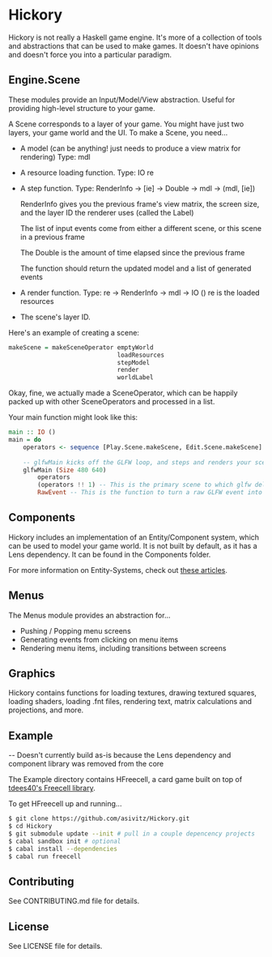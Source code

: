 # Hickory

Hickory is not really a Haskell game engine. It's more of a collection of tools and abstractions that can be used to make games. It doesn't have opinions and doesn't force you into a particular paradigm.

## Engine.Scene
These modules provide an Input/Model/View abstraction. Useful for providing high-level structure to your game.

A Scene corresponds to a layer of your game. You might have just two layers, your game world and the UI. To make a Scene, you need...

- A model (can be anything! just needs to produce a view matrix for rendering) Type: mdl
- A resource loading function. Type: IO re
- A step function. Type: RenderInfo -> [ie] -> Double -> mdl -> (mdl, [ie])

    RenderInfo gives you the previous frame's view matrix, the screen size, and the layer ID the renderer uses (called the Label)

    The list of input events come from either a different scene, or this scene in a previous frame

    The Double is the amount of time elapsed since the previous frame

    The function should return the updated model and a list of generated events

- A render function. Type: re -> RenderInfo -> mdl -> IO ()
    re is the loaded resources
- The scene's layer ID.

Here's an example of creating a scene:

```Haskell
makeScene = makeSceneOperator emptyWorld
                              loadResources
                              stepModel
                              render
                              worldLabel

```

Okay, fine, we actually made a SceneOperator, which can be happily packed up with other SceneOperators and processed in a list.

Your main function might look like this:

```Haskell
main :: IO ()
main = do
    operators <- sequence [Play.Scene.makeScene, Edit.Scene.makeScene]
        
    -- glfwMain kicks off the GLFW loop, and steps and renders your scenes
    glfwMain (Size 480 640)
        operators
        (operators !! 1) -- This is the primary scene to which glfw delivers input events
        RawEvent -- This is the function to turn a raw GLFW event into an InputEvent
```

## Components
Hickory includes an implementation of an Entity/Component system, which can be used to model your game world. It is not built by default, as it has a Lens dependency. It can be found in the Components folder.

For more information on Entity-Systems, check out [these articles](http://entity-systems.wikidot.com/).

## Menus
The Menus module provides an abstraction for...
- Pushing / Popping menu screens
- Generating events from clicking on menu items
- Rendering menu items, including transitions between screens

## Graphics
Hickory contains functions for loading textures, drawing textured squares, loading shaders, loading .fnt files, rendering text, matrix calculations and projections, and more.

## Example

-- Doesn't currently build as-is because the Lens dependency and component library was removed from the core

The Example directory contains HFreecell, a card game built on top of [tdees40's Freecell library](https://github.com/tdees40/Freecell).

To get HFreecell up and running...
```Bash
$ git clone https://github.com/asivitz/Hickory.git
$ cd Hickory
$ git submodule update --init # pull in a couple depencency projects
$ cabal sandbox init # optional
$ cabal install --dependencies
$ cabal run freecell
```

## Contributing

See CONTRIBUTING.md file for details.

## License

See LICENSE file for details.
